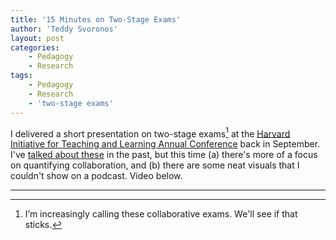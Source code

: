 ```yaml
---
title: '15 Minutes on Two-Stage Exams'
author: 'Teddy Svoronos'
layout: post
categories:
    - Pedagogy
    - Research
tags:
    - Pedagogy
    - Research
    - 'two-stage exams'
---
```


I delivered a short presentation on two-stage exams[^1] at the [Harvard Initiative for Teaching and Learning Annual Conference](https://hilt.harvard.edu/resources2017conf) back in September. I've [talked about these](http://teddysvoronos.com/2017-10-10-collaborative-exams-on-the-teach-better-podcast/) in the past, but this time (a) there's more of a focus on quantifying collaboration, and (b) there are some neat visuals that I couldn't show on a podcast. Video below. 

---

[^1]: I’m increasingly calling these collaborative exams. We'll see if that sticks.